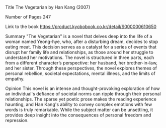 Title
The Vegetarian by Han Kang (2007)

Number of Pages
247 

Link to the book
https://product.kyobobook.co.kr/detail/S000000610650

Summary
"The Vegetarian" is a novel that delves deep into the life of a woman named Yeong-hye, who, after a disturbing dream, decides to stop eating meat. This decision serves as a catalyst for a series of events that disrupt her family life and relationships, as those around her struggle to understand her motivations. The novel is structured in three parts, each from a different character’s perspective: her husband, her brother-in-law, and her sister. Through these perspectives, the novel explores themes of personal rebellion, societal expectations, mental illness, and the limits of empathy.

Opinion
This novel is an intense and thought-provoking exploration of how an individual's defiance of societal norms can ripple through their personal relationships. The sparse yet poetic prose makes the reading experience haunting, and Han Kang's ability to convey complex emotions with few words is truly remarkable. While the subject matter can be unsettling, it provides deep insight into the consequences of personal freedom and repression.
